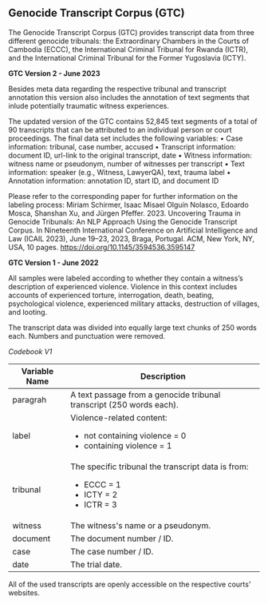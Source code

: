 <h2>Genocide Transcript Corpus (GTC)</h2>

The Genocide Transcript Corpus (GTC) provides transcript data from three different genocide tribunals: the Extraordinary Chambers in the Courts of Cambodia (ECCC), the International Criminal Tribunal for Rwanda (ICTR), and the International Criminal Tribunal for the Former Yugoslavia (ICTY). 

**GTC Version 2 - June 2023**

Besides meta data regarding the respective tribunal and transcript annotation this version also includes the annotation of text segments that inlude potentially traumatic witness experiences.

The updated version of the GTC contains 52,845 text segments of a total of 90 transcripts that can be attributed to an individual person or court proceedings. The final data set includes the following variables:
• Case information: tribunal, case number, accused
• Transcript information: document ID, url-link to the original
transcript, date
• Witness information: witness name or pseudonym, number
of witnesses per transcript
• Text information: speaker (e.g., Witness, LawyerQA), text,
trauma label
• Annotation information: annotation ID, start ID, and document
ID

Please refer to the corresponding paper for further information on the labeling process:
Miriam Schirmer, Isaac Misael Olguín Nolasco, Edoardo Mosca, Shanshan Xu, and Jürgen Pfeffer. 2023. Uncovering Trauma in Genocide Tribunals: An NLP Approach Using the Genocide Transcript Corpus. In Nineteenth International Conference on Artificial Intelligence and Law (ICAIL 2023), June 19–23, 2023, Braga, Portugal. ACM, New York, NY, USA, 10 pages. https://doi.org/10.1145/3594536.3595147



**GTC Version 1 - June 2022**

All  samples  were  labeled  according  to  whether  they contain a witness’s description of experienced violence. Violence in this context includes accounts of experienced torture, interrogation, death, beating, psychological violence, experienced military attacks, destruction of villages, and looting. 

The transcript data was divided into equally large text chunks of 250 words each. Numbers  and  punctuation  were  removed.

*Codebook V1*

| Variable Name  | Description |
| ------------- | ------------- |
| paragrah | A text passage from a genocide tribunal transcript (250 words each). |
| label | Violence-related content: <br> <ul> <li>not containing violence = 0</li> <li>containing violence = 1</li> </ul> |
| tribunal  | The specific tribunal the transcript data is from: <br> <ul> <li>ECCC = 1</li>  <li>ICTY = 2</li> <li>ICTR = 3 </li> </ul> |
| witness | The witness's name or a pseudonym. |
| document | The document number / ID. |
| case | The case number / ID. |
| date | The trial date. |

All of the used transcripts are openly accessible on the respective courts' websites.
